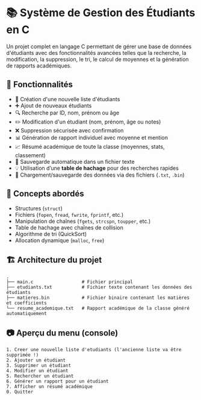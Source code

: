 # 📚 Système de Gestion des Étudiants en C

Un projet complet en langage C permettant de gérer une base de données d'étudiants avec des fonctionnalités avancées telles que la recherche, la modification, la suppression, le tri, le calcul de moyennes et la génération de rapports académiques.

## 🚀 Fonctionnalités

- 📄 Création d'une nouvelle liste d'étudiants
- ➕ Ajout de nouveaux étudiants
- 🔍 Recherche par ID, nom, prénom ou âge
- ✏️ Modification d'un étudiant (nom, prénom, âge ou notes)
- ❌ Suppression sécurisée avec confirmation
- 📊 Génération de rapport individuel avec moyenne et mention
- 📈 Résumé académique de toute la classe (moyennes, stats, classement)
- 💾 Sauvegarde automatique dans un fichier texte
- 💡 Utilisation d’une **table de hachage** pour des recherches rapides
- 📁 Chargement/sauvegarde des données via des fichiers (`.txt`, `.bin`)

## 🧠 Concepts abordés

- Structures (`struct`)
- Fichiers (`fopen`, `fread`, `fwrite`, `fprintf`, etc.)
- Manipulation de chaînes (`fgets`, `strcspn`, `toupper`, etc.)
- Table de hachage avec chaînes de collision
- Algorithme de tri (QuickSort)
- Allocation dynamique (`malloc`, `free`)

## 🏗️ Architecture du projet

```plaintext
.
├── main.c                  # Fichier principal
├── etudiants.txt           # Fichier texte contenant les données des étudiants
├── matieres.bin            # Fichier binaire contenant les matières et coefficients
└── resume_academique.txt   # Rapport académique de la classe généré automatiquement
```
## 📷 Aperçu du menu (console)
```plaintext
1. Creer une nouvelle liste d'etudiants (l'ancienne liste va être supprimée !)
2. Ajouter un étudiant
3. Supprimer un étudiant
4. Modifier un étudiant
5. Rechercher un étudiant
6. Générer un rapport pour un étudiant
7. Afficher un résumé académique
0. Quitter
```

